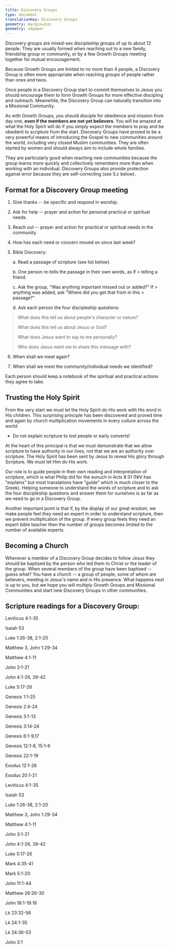 ```yaml
---
title: Discovery Groups
type: document
translationKey: Discovery Groups
geometry: margin=2cm
geometry: a4paper
---
```


Discovery groups are mixed-sex discipleship groups of up to about 12
people. They are usually formed when reaching out to a new family,
friendship group or community, or by a few Growth Groups meeting
together for mutual encouragement.

Because Growth Groups are limited to no more than 4 people, a Discovery
Group is often more appropriate when reaching *groups* of people rather
than ones and twos.

Once people in a Discovery Group start to commit themselves to Jesus you
should encourage them to form Growth Groups for more effective
discipling and outreach. Meanwhile, the Discovery Group can naturally
transition into a Missional Community.

As with Growth Groups, you should disciple for obedience and mission
from day one, **even if the members are not yet believers**. You will be
amazed at what the Holy Spirit will do if you simply expect the members
to pray and be obedient to scripture from the start. Discovery Groups
have proved to be a very powerful means of introducing the Gospel to new
communities around the world, including very closed Muslim communities.
They are often started by women and should always aim to include whole
families.

They are particularly good when reaching new communities because the
group learns more quickly and collectively remembers more than when
working with an individual. Discovery Groups also provide protection
against error because they are self-correcting (see 5.c below).

## Format for a Discovery Group meeting

1.  Give thanks -- be specific and respond in worship.

2.  Ask for help -- prayer and action for personal practical or
    spiritual needs.

3.  Reach out -- prayer and action for practical or spiritual needs in
    the community.

4.  How has each need or concern moved on since last week?

5.  Bible Discovery:

    a.  Read a passage of scripture (see list below).

    b.  One person re-tells the passage in their own words, as if
        > telling a friend.

    c.  Ask the group, "Was anything important missed out or added?" If
        > anything was added, ask "Where did you get that from in this
        > passage?"

    d.  Ask each person the four discipleship questions:

> What does this tell us about people\'s character or nature?
>
> What does this tell us about Jesus or God?
>
> What does Jesus want to say to me personally?
>
> Who does Jesus want me to share this message with?

6.  When shall we meet again?

7.  When shall we meet the community/individual needs we identified?

Each person should keep a notebook of the spiritual and practical
actions they agree to take.

## Trusting the Holy Spirit

From the very start we must let the Holy Spirit do His work with His
word in His children. This surprising principle has been discovered and
proved time and again by church multiplication movements in every
culture across the world:

-   Do not explain scripture to lost people or early converts!

At the heart of this principal is that we must demonstrate that we allow
scripture to have authority in our lives, not that we are an authority
over scripture. The Holy Spirit has been sent by Jesus to reveal His
glory through Scripture. We must let Him do His work.

Our role is to guide people in their own reading and interpretation of
scripture, which is what Philip did for the eunuch in Acts 8:31 (NIV has
"explains" but most translations have "guide" which is much closer to
the Greek). Helping someone to understand the words of scripture and to
ask the four discipleship questions and answer them for ourselves is as
far as we need to go in a Discovery Group.

Another important point is that if, by the display of our great wisdom,
we make people feel they need an expert in order to understand
scripture, then we prevent multiplication of the group. If every group
feels they need an expert bible teacher then the number of groups
becomes limited to the number of available experts.

## Becoming a Church

Whenever a member of a Discovery Group decides to follow Jesus they
should be baptised by the person who led them to Christ or the leader of
the group. When several members of the group have been baptised -- guess
what? You have a church -- a group of people, some of whom are
believers, meeting in Jesus's name and in His presence. What happens
next is up to you, but we hope you will multiply Growth Groups and
Missional Communities and start new Discovery Groups in other
communities.

## Scripture readings for a Discovery Group:

Leviticus 4:1-35

Isaiah 53

Luke 1:26-38, 2:1-20

Matthew 3, John 1:29-34

Matthew 4:1-11

John 3:1-21

John 4:1-26, 39-42

Luke 5:17-26

Genesis 1:1-25

Genesis 2:4-24

Genesis 3:1-13

Genesis 3:14-24

Genesis 6:1-9,17

Genesis 12:1-8, 15:1-6

Genesis 22:1-19

Exodus 12:1-28

Exodus 20:1-21

Leviticus 4:1-35

Isaiah 53

Luke 1:26-38, 2:1-20

Matthew 3, John 1:29-34

Matthew 4:1-11

John 3:1-21

John 4:1-26, 39-42

Luke 5:17-26

Mark 4:35-41

Mark 5:1-20

John 11:1-44

Matthew 26:26-30

John 18:1-19:16

Lk 23:32-56

Lk 24:1-35

Lk 24:36-53

John 3:1
